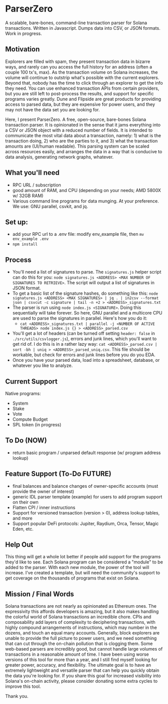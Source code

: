 # ParserZero
A scalable, bare-bones, command-line transaction parser for Solana transactions. Written in Javascript. Dumps data into CSV, or JSON formats. Work in progress.

## Motivation
Explorers are filled with spam, they present transaction data in bizarre ways, and rarely can you access the full history for an address (often a couple 100 tx's, max). As the transaction volume on Solana increases, the volume will continue to outstrip what's possible with the current explorers. Beyond that, nobody has the time to click through an explorer to get the info they need. You can use enhanced transaction APIs from certain providers, but you are still left to post-process the results, and support for specific programs varies greatly. Dune and Flipside are great products for providing access to parsed data, but they are expensive for power users, and they may not have the data set you are looking for.

Here, I present ParserZero. A free, open-source, bare-bones Solana transaction parser. It is opinionated in the sense that it jams everything into a CSV or JSON object with a reduced number of fields. It is intended to communicate the most vital data about a transaction, namely: 1) what is the transaction doing, 2) who are the parties to it, and 3) what the transaction amounts are (UI/human readable). This parsing system can be scaled across resources easily, and arranges the data in a way that is conducive to data analysis, generating network graphs, whatever. 

## What you'll need
- RPC URL / subscription
- good amount of RAM, and CPU (depending on your needs; AMD 5800X w/ 32GB RAM)
- Various command line programs for data munging. At your preference. We use: GNU parallel, csvkit, and jq.

## Set up:
- add your RPC url to a .env file: modify env_example file, then `mv env_example .env`
- `npm install`

## Process
- You'll need a list of signatures to parse. The `signatures.js` helper script can do this for you: `node signatures.js <ADDRESS> <MAX NUMBER OF SIGNATURES TO RETRIEVE>`. The script will output a list of signatures in JSON format. 
- To get a basic list of the signature hashes, do something like this: `node signatures.js <ADDRESS> <MAX SIGNATURES> | jq . | in2csv --format json | csvcut -c signature | tail -n +2 > <ADDRESS>_signatures.txt`
- The parser is run using `node index.js <SIGNATURE>`. Doing this sequentially will take forever. So here, GNU parallel and a multicore CPU are used to parse the signatures in parallel. Here's how you do it:
  - `cat <ADDRESS>_signatures.txt | parallel -j <NUMBER OF ACTIVE THREADS> node index.js {} > <ADDRESS>_parsed.csv`
- You'll get a lot of headers (can be turned off setting `header: false` in `./src/utils/csvlogger.js`), errors and junk lines, which you'll want to get rid of. I do this is in a rather lazy way: `cat <ADDRESS>_parsed.csv | sort -bh | uniq > <ADDRESS>_parsed_uniq.csv`. This file should be workable, but check for errors and junk lines before you do you EDA.
- Once you have your parsed data, load into a spreadsheet, database, or whatever you like to analyze.

## Current Support
Native programs:
- System
- Stake
- Vote
- Compute Budget
- SPL token (in progress)

## To Do (NOW)
- return basic program / unparsed default response (w/ program address lookup)

## Feature Support (To-Do FUTURE)
- final balances and balance changes of owner-specific accounts (must provide the owner of interest) 
- generic IDL parser template (example) for users to add program support on their own 
- Flatten CPI / inner instructions
- Support for versioned transaction (version > 0), address lookup tables, and more
- Support popular DeFi protocols: Jupiter, Raydium, Orca, Tensor, Magic Eden, etc.

## Help Out
This thing will get a whole lot better if people add support for the programs they'd like to see. Each Solana program can be considered a "module" to be added to the parser. With each new module, the power of the tool will increase. I've created a template, but will need the community's support to get coverage on the thousands of programs that exist on Solana. 

## Mission / Final Words
Solana transactions are not nearly as opinionated as Ethereum ones. The expressivity this affords developers is amazing, but it also makes handling the colorful world of Solana transactions an incredible chore. CPIs and composability add layers of complexity to deciphering transactions, with highly compound arrangements of instructions, which may number in the dozens, and touch an equal many accounts. Generally, block explorers are unable to provide the full picture to power users, and we need something that can cut through the on-chain pollution that is clogging them. Some web-based parsers are incredibly good, but cannot handle large volumes of transactions in a reasonable amount of time. I have been using worse versions of this tool for more than a year, and I still find myself looking for greater power, accuracy, and flexibility. The ultimate goal is to have an extremely lightweight and versatile parser that can help you quickly obtain the data you're looking for. If you share this goal for increased visibility into Solana's on-chain activity, please consider donating some extra cycles to improve this tool. 

Thank you.
